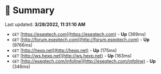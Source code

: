 # 📖 Summary
Last updated: **3/28/2022, 11:31:10 AM**

- `GET` [https://eseqtech.com](https://eseqtech.com) - **Up** (369ms)
- `GET` [http://forum.eseqtech.com](http://forum.eseqtech.com) - **Up** (9766ms)
- `GET` [http://hexp.net](http://hexp.net) - **Up** (175ms)
- `GET` [http://ws.hexp.net](http://ws.hexp.net) - **Up** (163ms)
- `GET` [http://eseqtech.com/infoline](http://eseqtech.com/infoline) - **Up** (346ms)
